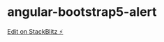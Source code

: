 # angular-bootstrap5-alert

[Edit on StackBlitz ⚡️](https://stackblitz.com/edit/stackblitz-bootstrap5-alert)